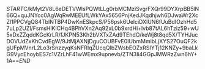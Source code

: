 $START$C/kMyt2V8L6eDETVWIsPQWtLLg0rbMCMziSvgrFXQr99DYXrpBB5lN66Q+quJNYcc0AgWqRwMEEUfLWkYAx5656PnjKedJKqdhjwh6DJwaWr2XcZl1PPCVgQ84TbINTBP4DwKnESkpcS/P56psk6UelciDXlUN6fUuBdIOzhHd57uLp2UZI/FsmsHlKICHq4BPhVXn2Aq92xL0b9xrdHi+lvb87tAL6hTziz59+wU5xDxZZqddKGcKrLR/fJKPN53Kh2bVXTxZAd9TEhdO/keWj8t8qd5X/TYHJucDOVUdZxKhCvdEgW/9JtMjAXNjDguCOUBFvE0IUbmMmibLjXYS27OuQF2kgUFpMVnrL2Lo3rSnzzyqKsNFRIqZUcqQlbZWsbEOZxRSIYTj12KNZy+9baLkG9VycEhoybES7c1VZrLhF41wWEmx9upnevb/ZTN3Ii4GGpJMWRzZwn6hY+1A==$END$